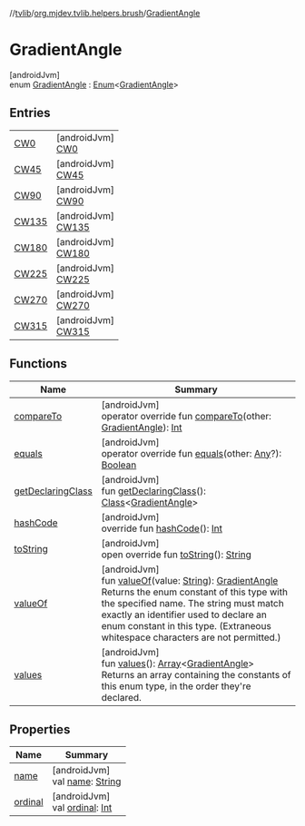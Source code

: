 //[tvlib](../../../index.md)/[org.mjdev.tvlib.helpers.brush](../index.md)/[GradientAngle](index.md)

# GradientAngle

[androidJvm]\
enum [GradientAngle](index.md) : [Enum](https://kotlinlang.org/api/latest/jvm/stdlib/kotlin/-enum/index.html)&lt;[GradientAngle](index.md)&gt;

## Entries

| | |
|---|---|
| [CW0](-c-w0/index.md) | [androidJvm]<br>[CW0](-c-w0/index.md) |
| [CW45](-c-w45/index.md) | [androidJvm]<br>[CW45](-c-w45/index.md) |
| [CW90](-c-w90/index.md) | [androidJvm]<br>[CW90](-c-w90/index.md) |
| [CW135](-c-w135/index.md) | [androidJvm]<br>[CW135](-c-w135/index.md) |
| [CW180](-c-w180/index.md) | [androidJvm]<br>[CW180](-c-w180/index.md) |
| [CW225](-c-w225/index.md) | [androidJvm]<br>[CW225](-c-w225/index.md) |
| [CW270](-c-w270/index.md) | [androidJvm]<br>[CW270](-c-w270/index.md) |
| [CW315](-c-w315/index.md) | [androidJvm]<br>[CW315](-c-w315/index.md) |

## Functions

| Name | Summary |
|---|---|
| [compareTo](-c-w315/index.md#-322275286%2FFunctions%2F-1596939238) | [androidJvm]<br>operator override fun [compareTo](-c-w315/index.md#-322275286%2FFunctions%2F-1596939238)(other: [GradientAngle](index.md)): [Int](https://kotlinlang.org/api/latest/jvm/stdlib/kotlin/-int/index.html) |
| [equals](../../org.mjdev.tvlib.webscrapper.base/-scrape-link/-priority/-preview/index.md#-1009559292%2FFunctions%2F-1596939238) | [androidJvm]<br>operator override fun [equals](../../org.mjdev.tvlib.webscrapper.base/-scrape-link/-priority/-preview/index.md#-1009559292%2FFunctions%2F-1596939238)(other: [Any](https://kotlinlang.org/api/latest/jvm/stdlib/kotlin/-any/index.html)?): [Boolean](https://kotlinlang.org/api/latest/jvm/stdlib/kotlin/-boolean/index.html) |
| [getDeclaringClass](../../org.mjdev.tvlib.webscrapper.base/-scrape-link/-priority/-preview/index.md#-131535050%2FFunctions%2F-1596939238) | [androidJvm]<br>fun [getDeclaringClass](../../org.mjdev.tvlib.webscrapper.base/-scrape-link/-priority/-preview/index.md#-131535050%2FFunctions%2F-1596939238)(): [Class](https://developer.android.com/reference/kotlin/java/lang/Class.html)&lt;[GradientAngle](index.md)&gt; |
| [hashCode](../../org.mjdev.tvlib.webscrapper.base/-scrape-link/-priority/-preview/index.md#446421858%2FFunctions%2F-1596939238) | [androidJvm]<br>override fun [hashCode](../../org.mjdev.tvlib.webscrapper.base/-scrape-link/-priority/-preview/index.md#446421858%2FFunctions%2F-1596939238)(): [Int](https://kotlinlang.org/api/latest/jvm/stdlib/kotlin/-int/index.html) |
| [toString](../../org.mjdev.tvlib.webscrapper.base/-scrape-link/-priority/-preview/index.md#268255793%2FFunctions%2F-1596939238) | [androidJvm]<br>open override fun [toString](../../org.mjdev.tvlib.webscrapper.base/-scrape-link/-priority/-preview/index.md#268255793%2FFunctions%2F-1596939238)(): [String](https://kotlinlang.org/api/latest/jvm/stdlib/kotlin/-string/index.html) |
| [valueOf](value-of.md) | [androidJvm]<br>fun [valueOf](value-of.md)(value: [String](https://kotlinlang.org/api/latest/jvm/stdlib/kotlin/-string/index.html)): [GradientAngle](index.md)<br>Returns the enum constant of this type with the specified name. The string must match exactly an identifier used to declare an enum constant in this type. (Extraneous whitespace characters are not permitted.) |
| [values](values.md) | [androidJvm]<br>fun [values](values.md)(): [Array](https://kotlinlang.org/api/latest/jvm/stdlib/kotlin/-array/index.html)&lt;[GradientAngle](index.md)&gt;<br>Returns an array containing the constants of this enum type, in the order they're declared. |

## Properties

| Name | Summary |
|---|---|
| [name](../../org.mjdev.tvlib.webscrapper.base/-scrape-link/-priority/-preview/index.md#-372974862%2FProperties%2F-1596939238) | [androidJvm]<br>val [name](../../org.mjdev.tvlib.webscrapper.base/-scrape-link/-priority/-preview/index.md#-372974862%2FProperties%2F-1596939238): [String](https://kotlinlang.org/api/latest/jvm/stdlib/kotlin/-string/index.html) |
| [ordinal](../../org.mjdev.tvlib.webscrapper.base/-scrape-link/-priority/-preview/index.md#-739389684%2FProperties%2F-1596939238) | [androidJvm]<br>val [ordinal](../../org.mjdev.tvlib.webscrapper.base/-scrape-link/-priority/-preview/index.md#-739389684%2FProperties%2F-1596939238): [Int](https://kotlinlang.org/api/latest/jvm/stdlib/kotlin/-int/index.html) |
